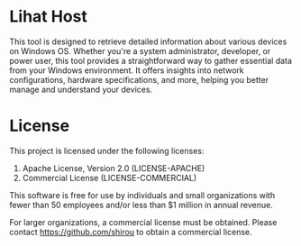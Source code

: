 # Lihat Host

This tool is designed to retrieve detailed information about various devices on Windows OS. Whether you're a system administrator, developer, or power user, this tool provides a straightforward way to gather essential data from your Windows environment. It offers insights into network configurations, hardware specifications, and more, helping you better manage and understand your devices.

# License

This project is licensed under the following licenses:

1. Apache License, Version 2.0 (LICENSE-APACHE)
2. Commercial License (LICENSE-COMMERCIAL)

This software is free for use by individuals and small organizations with fewer than 50 employees and/or less than $1 million in annual revenue.

For larger organizations, a commercial license must be obtained. Please contact https://github.com/shirou to obtain a commercial license.
